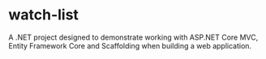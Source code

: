 # watch-list
A .NET project designed to demonstrate working with ASP.NET Core MVC, Entity Framework Core and Scaffolding when building a web application.
